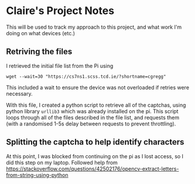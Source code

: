 # Claire's Project Notes
This will be used to track my approach to this project, and what work I'm doing on what devices (etc.)

## Retriving the files

I retrieved the initial file list from the Pi using
```
wget --wait=30 "https://cs7ns1.scss.tcd.ie/?shortname=cgregg"
```

This included a wait to ensure the device was not overloaded if retries were necessary.

With this file, I created a python script to retrieve all of the captchas, using python library `urllib3` which was already installed on the pi. This script loops through all of the files described in the file list, and requests them (with a randomised 1-5s delay between requests to prevent throttling).

## Splitting the captcha to help identify characters

At this point, I was blocked from continuing on the pi as I lost access, so I did this step on my laptop. Followed help from https://stackoverflow.com/questions/42502176/opencv-extract-letters-from-string-using-python